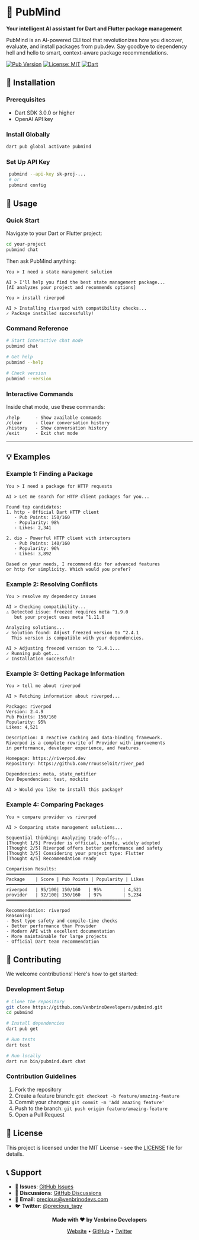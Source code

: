 # 🤖 PubMind

**Your intelligent AI assistant for Dart and Flutter package management**

PubMind is an AI-powered CLI tool that revolutionizes how you discover, evaluate, and install packages from pub.dev. Say goodbye to dependency hell and hello to smart, context-aware package recommendations.

[![Pub Version](https://img.shields.io/pub/v/pubmind)](https://pub.dev/packages/pubmind)
[![License: MIT](https://img.shields.io/badge/License-MIT-blue.svg)](LICENSE)
[![Dart](https://img.shields.io/badge/Dart-3.0%2B-blue.svg)](https://dart.dev)

## 🚀 Installation

### Prerequisites

- Dart SDK 3.0.0 or higher
- OpenAI API key

### Install Globally

```bash
dart pub global activate pubmind
```

### Set Up API Key

```bash
 pubmind --api-key sk-proj-...
 # or
 pubmind config
```

## 📖 Usage

### Quick Start

Navigate to your Dart or Flutter project:

```bash
cd your-project
pubmind chat
```

Then ask PubMind anything:

```
You > I need a state management solution

AI > I'll help you find the best state management package...
[AI analyzes your project and recommends options]

You > install riverpod

AI > Installing riverpod with compatibility checks...
✓ Package installed successfully!
```

### Command Reference

```bash
# Start interactive chat mode
pubmind chat

# Get help
pubmind --help

# Check version
pubmind --version
```

### Interactive Commands

Inside chat mode, use these commands:

```
/help      - Show available commands
/clear     - Clear conversation history
/history   - Show conversation history
/exit      - Exit chat mode
```

---

## 💡 Examples

### Example 1: Finding a Package

```
You > I need a package for HTTP requests

AI > Let me search for HTTP client packages for you...

Found top candidates:
1. http - Official Dart HTTP client
   - Pub Points: 150/160
   - Popularity: 98%
   - Likes: 2,341

2. dio - Powerful HTTP client with interceptors
   - Pub Points: 140/160
   - Popularity: 96%
   - Likes: 3,892

Based on your needs, I recommend dio for advanced features
or http for simplicity. Which would you prefer?
```

### Example 2: Resolving Conflicts

```
You > resolve my dependency issues

AI > Checking compatibility...
⚠ Detected issue: freezed requires meta ^1.9.0
   but your project uses meta ^1.11.0

Analyzing solutions...
✓ Solution found: Adjust freezed version to ^2.4.1
  This version is compatible with your dependencies.

AI > Adjusting freezed version to ^2.4.1...
✓ Running pub get...
✓ Installation successful!
```

### Example 3: Getting Package Information

```
You > tell me about riverpod

AI > Fetching information about riverpod...

Package: riverpod
Version: 2.4.9
Pub Points: 150/160
Popularity: 95%
Likes: 4,521

Description: A reactive caching and data-binding framework.
Riverpod is a complete rewrite of Provider with improvements
in performance, developer experience, and features.

Homepage: https://riverpod.dev
Repository: https://github.com/rrousselGit/river_pod

Dependencies: meta, state_notifier
Dev Dependencies: test, mockito

AI > Would you like to install this package?
```

### Example 4: Comparing Packages

```
You > compare provider vs riverpod

AI > Comparing state management solutions...

Sequential thinking: Analyzing trade-offs...
[Thought 1/5] Provider is official, simple, widely adopted
[Thought 2/5] Riverpod offers better performance and safety
[Thought 3/5] Considering your project type: Flutter
[Thought 4/5] Recommendation ready

Comparison Results:
━━━━━━━━━━━━━━━━━━━━━━━━━━━━━━━━━━━━━━━━━━━━━━━
Package    | Score | Pub Points | Popularity | Likes
━━━━━━━━━━━━━━━━━━━━━━━━━━━━━━━━━━━━━━━━━━━━━━━
riverpod   | 95/100| 150/160   | 95%        | 4,521
provider   | 92/100| 150/160   | 97%        | 5,234
━━━━━━━━━━━━━━━━━━━━━━━━━━━━━━━━━━━━━━━━━━━━━━━

Recommendation: riverpod
Reasoning:
- Best type safety and compile-time checks
- Better performance than Provider
- Modern API with excellent documentation
- More maintainable for large projects
- Official Dart team recommendation
```

## 🤝 Contributing

We welcome contributions! Here's how to get started:

### Development Setup

```bash
# Clone the repository
git clone https://github.com/VenbrinoDevelopers/pubmind.git
cd pubmind

# Install dependencies
dart pub get

# Run tests
dart test

# Run locally
dart run bin/pubmind.dart chat
```

### Contribution Guidelines

1. Fork the repository
2. Create a feature branch: `git checkout -b feature/amazing-feature`
3. Commit your changes: `git commit -m 'Add amazing feature'`
4. Push to the branch: `git push origin feature/amazing-feature`
5. Open a Pull Request

## 📝 License

This project is licensed under the MIT License - see the [LICENSE](LICENSE) file for details.

## 📞 Support

- 🐛 **Issues**: [GitHub Issues](https://github.com/VenbrinoDevelopers/pubmind/issues)
- 💬 **Discussions**: [GitHub Discussions](https://github.com/VenbrinoDevelopers/pubmind/discussions)
- 📧 **Email**: precious@venbrinodevs.com
- 🐦 **Twitter**: [@precious_tagy](https://twitter.com/precious_tagy)

<div align="center">

**Made with ❤️ by Venbrino Developers**

[Website](https://venbrinodevs.com) • [GitHub](https://github.com/VenbrinoDevelopers) • [Twitter](https://twitter.com/@precious_tagy)

</div>
